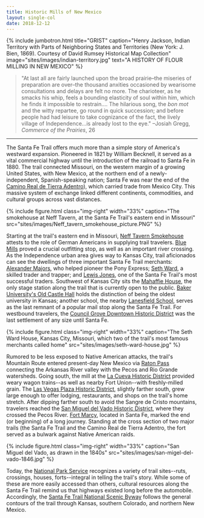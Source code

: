 ```yaml
---
title: Historic Mills of New Mexico
layout: single-col
date: 2018-12-12
---
```


{% include jumbotron.html
  title="GRIST"
  caption="Henry Jackson, Indian Territory with Parts of Neighboring States and Territories (New York: J. Bien, 1869). Courtesy of David Rumsey Historical Map Collection"
  image="sites/images/indian-territory.jpg"
  text="A HISTORY OF FLOUR MILLING IN NEW MEXICO"
%}

> "At last all are fairly launched upon the broad prairie–the miseries of preparation are over–the thousand anxities occasioned by wearisome consultations and delays are felt no more. The charioteer, as he smacks his whip, feels a bounding elasticity of soul within him, which he finds it impossible to restrain.... The hilarious song, the _bon mot_ and the witty repartee, go round in quick succession; and before people had had leisure to take cognizance of the fact, the lively village of Independence...is already lost to the eye."
–Josiah Gregg, _Commerce of the Prairies_, 26

***

The Santa Fe Trail offers much more than a simple story of America's westward expansion. Pioneered in 1821 by William Becknell, it served as a vital commercial highway until the introduction of the railroad to Santa Fe in 1880. The trail connected Missouri, on the western margin of a growing United States, with New Mexico, at the northern end of a newly-independent, Spanish-speaking nation; Santa Fe was near the end of the [Camino Real de Tierra Adentro](https://www.nps.gov/elca/index.htm)), which carried trade from Mexico City. This massive system of exchange linked different continents, commodities, and cultural groups across vast distances.

{% include figure.html
class="img-right"
width="33%"
caption="The smokehouse at Neff Tavern, at the Santa Fe Trail's eastern end in Missouri"
src="sites/images/Neff_tavern_smokehouse_picture.PNG"
%}

Starting at the trail's eastern end in Missouri, [Neff Tavern Smokehouse](https://historic-trails.github.io/santa-fe-itinerary/sites/neff-tavern-smokehouse) attests to the role of German Americans in supplying trail travelers. [Blue Mills](https://historic-trails.github.io/santa-fe-itinerary/sites/blue-mills.html) proved a crucial outfitting stop, as well as an important river crossing. As the Independence urban area gives way to Kansas City, trail aficionados can see the dwellings of three important Santa Fe Trail merchants: [Alexander Majors](https://historic-trails.github.io/santa-fe-itinerary/sites/alexander-majors-house.html), who helped pioneer the Pony Express; [Seth Ward](https://historic-trails.github.io/santa-fe-itinerary/sites/seth-ward-house.html), a skilled trader and trapper; and [Lewis Jones](https://historic-trails.github.io/santa-fe-itinerary/sites/lewis-jones-house.html), one of the Santa Fe Trail's most successful traders. Southwest of Kansas City sits the [Mahaffie House](https://historic-trails.github.io/santa-fe-itinerary/sites/mahaffie-house.html), the only stage station along the trail that is currently open to the public. [Baker University's Old Castle Hall](https://historic-trails.github.io/santa-fe-itinerary/sites/baker-university-old-castle-building.html) holds the distinction of being the oldest university in Kansas; another school, the nearby [Lanesfield School](https://historic-trails.github.io/santa-fe-itinerary/sites/lanesfield-school.html), serves as the last remnant of a popular mail stop along the Santa Fe Trail. For westbound travelers, the [Council Grove Downtown Historic District](https://historic-trails.github.io/santa-fe-itinerary/sites/council-grove-downtown-historic-district.html) was the last settlement of any size until Santa Fe.

{% include figure.html
class="img-right"
width="33%"
caption="The Seth Ward House, Kansas City, Missouri, which two of the trail's most famous merchants called home"
src="sites/images/seth-ward-house.jpg"
%}

Rumored to be less exposed to Native American attacks, the trail's Mountain Route entered present-day New Mexico via [Raton Pass](https://historic-trails.github.io/santa-fe-itinerary/sites/raton-pass.html) connecting the Arkansas River valley with the Pecos and Rio Grande watersheds. Going south, the mill at the [La Cueva Historic District](https://historic-trails.github.io/santa-fe-itinerary/sites/la-cueva-historic-district.html) provided weary wagon trains--as well as nearby Fort Union--with freshly-milled grain. The [Las Vegas Plaza Historic District](https://historic-trails.github.io/santa-fe-itinerary/sites/las-vegas-plaza-historic-district.html), slightly farther south, grew large enough to offer lodging, restaurants, and shops on the trail's home stretch. After dipping farther south to avoid the Sangre de Cristo mountains, travelers reached the [San Miguel del Vado Historic District](https://historic-trails.github.io/santa-fe-itinerary/sites/san-miguel-del-vado.html), where they crossed the Pecos River. [Fort Marcy](https://historic-trails.github.io/santa-fe-itinerary/sites/fort-marcy.html), located in Santa Fe, marked the end (or beginning) of a long journey. Standing at the cross section of two major trails (the Santa Fe Trail and the Camino Real de Tierra Adentro, the fort served as a bulwark against Native American raids.

{% include figure.html
class="img-right"
width="33%"
caption="San Miguel del Vado, as drawn in the 1840s"
src="sites/images/san-migel-del-vado-1846.jpg"
%}

Today, the [National Park Service](https://www.nps.gov/safe/index.htm) recognizes a variety of trail sites--ruts, crossings, houses, forts--integral in telling the trail's story. While some of these are more easily accessed than others, cultural resources along the Santa Fe Trail remind us that highways existed long before the automobile. Accordingly, the [Santa Fe Trail National Scenic Byway](https://www.newmexico.org/things-to-do/scenic-byways/santa-fe-trail-national/) follows the general contours of the trail through Kansas, southern Colorado, and northern New Mexico.
